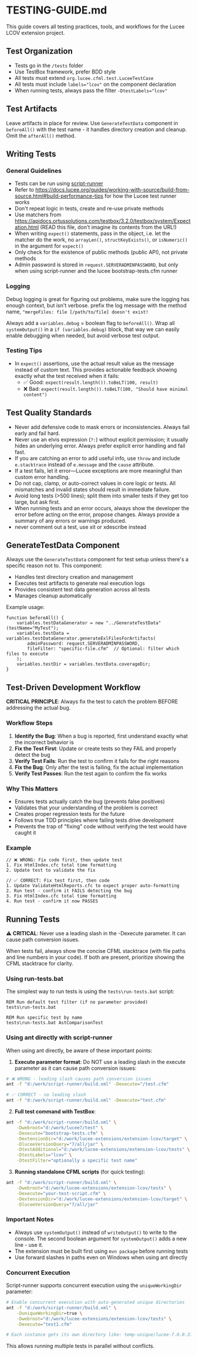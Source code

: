 # TESTING-GUIDE.md

This guide covers all testing practices, tools, and workflows for the Lucee LCOV extension project.

## Test Organization

- Tests go in the `/tests` folder
- Use TestBox framework, prefer BDD style
- All tests must extend `org.lucee.cfml.test.LuceeTestCase`
- All tests must include `labels="lcov"` on the component declaration
- When running tests, always pass the filter `-DtestLabels="lcov"`

## Test Artifacts

Leave artifacts in place for review. Use `GenerateTestData` component in `beforeAll()` with the test name - it handles directory creation and cleanup. Omit the `afterAll()` method.

## Writing Tests

### General Guidelines

- Tests can be run using [script-runner](https://github.com/lucee/script-runner/)
- Refer to https://docs.lucee.org/guides/working-with-source/build-from-source.html#build-performance-tips for how the Lucee test runner works
- Don't repeat logic in tests, create and re-use private methods
- Use matchers from https://apidocs.ortussolutions.com/testbox/3.2.0/testbox/system/Expectation.html (READ this file, don't imagine its contents from the URL!)
- When writing `expect()` statements, pass in the object, i.e. let the matcher do the work, no `arrayLen()`, `structKeyExists()`, or `isNumeric()` in the argument for `expect()`
- Only check for the existence of public methods (public API), not private methods
- Admin password is stored in `request.SERVERADMINPASSWORD`, but only when using script-runner and the lucee bootstrap-tests.cfm runner

### Logging

Debug logging is great for figuring out problems, make sure the logging has enough context, but isn't verbose. prefix the log message with the method name, `"mergeFiles: file [/path/to/file] doesn't exist!`

Always add a `variables.debug` = boolean flag to `beforeAll()`. Wrap all `systemOutput()` in a `if (variables.debug)` block, that way we can easily enable debugging when needed, but avoid verbose test output.


### Testing Tips

- In `expect()` assertions, use the actual result value as the message instead of custom text. This provides actionable feedback showing exactly what the test received when it fails:
  - ✅ Good: `expect(result.length()).toBeLT(100, result)`
  - ❌ Bad: `expect(result.length()).toBeLT(100, "Should have minimal content")`

## Test Quality Standards

- Never add defensive code to mask errors or inconsistencies. Always fail early and fail hard.
- Never use an elvis expression (`?:`) without explicit permission; it usually hides an underlying error. Always prefer explicit error handling and fail fast.
- If you are catching an error to add useful info, use `throw` and include `e.stacktrace` instead of `e.message` and the `cause` attribute.
- If a test fails, let it error—Lucee exceptions are more meaningful than custom error handling.
- Do not cap, clamp, or auto-correct values in core logic or tests. All mismatches and invalid states should result in immediate failure.
- Avoid long tests (>500 lines); split them into smaller tests if they get too large, but ask first.
- When running tests and an error occurs, always show the developer the error before acting on the error, propose changes. Always provide a summary of any errors or warnings produced.
- never comment out a test, use xit or xdescribe instead

## GenerateTestData Component

Always use the `GenerateTestData` component for test setup unless there's a specific reason not to. This component:
- Handles test directory creation and management
- Executes test artifacts to generate real execution logs
- Provides consistent test data generation across all tests
- Manages cleanup automatically

Example usage:
```cfscript
function beforeAll() {
    variables.testDataGenerator = new "../GenerateTestData"(testName="MyTest");
    variables.testData = variables.testDataGenerator.generateExlFilesForArtifacts(
        adminPassword: request.SERVERADMINPASSWORD,
        fileFilter: "specific-file.cfm"  // Optional: filter which files to execute
    );
    variables.testDir = variables.testData.coverageDir;
}
```

## Test-Driven Development Workflow

**CRITICAL PRINCIPLE**: Always fix the test to catch the problem BEFORE addressing the actual bug.

### Workflow Steps

1. **Identify the Bug**: When a bug is reported, first understand exactly what the incorrect behavior is
2. **Fix the Test First**: Update or create tests so they FAIL and properly detect the bug
3. **Verify Test Fails**: Run the test to confirm it fails for the right reasons
4. **Fix the Bug**: Only after the test is failing, fix the actual implementation
5. **Verify Test Passes**: Run the test again to confirm the fix works

### Why This Matters

- Ensures tests actually catch the bug (prevents false positives)
- Validates that your understanding of the problem is correct
- Creates proper regression tests for the future
- Follows true TDD principles where failing tests drive development
- Prevents the trap of "fixing" code without verifying the test would have caught it

### Example

```
// ❌ WRONG: Fix code first, then update test
1. Fix HtmlIndex.cfc total time formatting
2. Update test to validate the fix

// ✅ CORRECT: Fix test first, then code
1. Update ValidateHtmlReports.cfc to expect proper auto-formatting
2. Run test - confirm it FAILS detecting the bug
3. Fix HtmlIndex.cfc total time formatting
4. Run test - confirm it now PASSES
```

## Running Tests

⚠️ **CRITICAL**: Never use a leading slash in the -Dexecute parameter. It can cause path conversion issues.

When tests fail, always show the concise CFML stacktrace (with file paths and line numbers in your code). If both are present, prioritize showing the CFML stacktrace for clarity.

### Using run-tests.bat

The simplest way to run tests is using the `tests\run-tests.bat` script:

```batch
REM Run default test filter (if no parameter provided)
tests\run-tests.bat

REM Run specific test by name
tests\run-tests.bat AstComparisonTest
```

### Using ant directly with script-runner

When using ant directly, be aware of these important points:

1. **Execute parameter format**: Do NOT use a leading slash in the execute parameter as it can cause path conversion issues:

```bash
# ❌ WRONG - leading slash causes path conversion issues
ant -f "d:/work/script-runner/build.xml" -Dexecute="/test.cfm"

# ✅ CORRECT - no leading slash
ant -f "d:/work/script-runner/build.xml" -Dexecute="test.cfm"
```

2. **Full test command with TestBox**:

```bash
ant -f "d:/work/script-runner/build.xml" \
    -Dwebroot="d:/work/lucee7/test" \
    -Dexecute="bootstrap-tests.cfm" \
    -DextensionDir="d:/work/lucee-extensions/extension-lcov/target" \
    -DluceeVersionQuery="7/all/jar" \
    -DtestAdditional="d:/work/lucee-extensions/extension-lcov/tests" \
    -DtestLabels="lcov" \
    -DtestFilter="optionally a specific test name"
```

3. **Running standalone CFML scripts** (for quick testing):

```bash
ant -f "d:/work/script-runner/build.xml" \
    -Dwebroot="d:/work/lucee-extensions/extension-lcov/tests" \
    -Dexecute="your-test-script.cfm" \
    -DextensionDir="d:/work/lucee-extensions/extension-lcov/target" \
    -DluceeVersionQuery="7/all/jar"
```

### Important Notes

- Always use `systemOutput()` instead of `writeOutput()` to write to the console. The second boolean argument for `systemOutput()` adds a new line - use it.
- The extension must be built first using `mvn package` before running tests
- Use forward slashes in paths even on Windows when using ant directly

### Concurrent Execution

Script-runner supports concurrent execution using the `uniqueWorkingDir` parameter:

```bash
# Enable concurrent execution with auto-generated unique directories
ant -f "d:/work/script-runner/build.xml" \
    -DuniqueWorkingDir=true \
    -Dwebroot="d:/work/lucee-extensions/extension-lcov/tests" \
    -Dexecute="test1.cfm"

# Each instance gets its own directory like: temp-unique/lucee-7.0.0.374-20250909-112035-669
```

This allows running multiple tests in parallel without conflicts.
